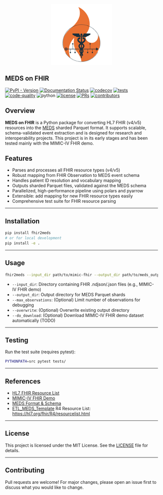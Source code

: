 <p align="center">
  <picture>
    <source media="(prefers-color-scheme: dark)" srcset="static/meds_on_fhir_logo_light.svg">
    <source media="(prefers-color-scheme: light)" srcset="static/meds_on_fhir_logo_light.svg">
    <img width="200" height="200" alt="MEDS Logo" src="static/meds_on_fhir_logo_light.svg">
  </picture>
</p>

MEDS on FHIR
---

[![PyPI - Version](https://img.shields.io/pypi/v/fhir2meds)](https://pypi.org/project/fhir2meds/)
[![Documentation Status](https://readthedocs.org/projects/fhir2meds/badge/?version=latest)](https://fhir2meds.readthedocs.io/en/stable/?badge=stable)
[![codecov](https://codecov.io/gh/rvandewater/FHIR_MEDS/branch/main/graph/badge.svg?token=REPO_TOKEN)](https://codecov.io/gh/rvandewater/FHIR_MEDS)
[![tests](https://github.com/rvandewater/FHIR_MEDS/actions/workflows/tests.yaml/badge.svg)](https://github.com/rvandewater/FHIR_MEDS/actions/workflows/tests.yml)
[![code-quality](https://github.com/rvandewater/FHIR_MEDS/actions/workflows/code-quality-main.yaml/badge.svg)](https://github.com/rvandewater/FHIR_MEDS/actions/workflows/code-quality-main.yaml)
![python](https://img.shields.io/badge/-Python_3.12-blue?logo=python&logoColor=white)
[![license](https://img.shields.io/badge/License-MIT-green.svg?labelColor=gray)](https://github.com/rvandewater/FHIR_MEDS#license)
[![PRs](https://img.shields.io/badge/PRs-welcome-brightgreen.svg)](https://github.com/rvandewater/FHIR_MEDS/pulls)
[![contributors](https://img.shields.io/github/contributors/rvandewater/FHIR_MEDS.svg)](https://github.com/rvandewater/FHIR_MEDS/graphs/contributors)


## Overview

**MEDS on FHIR** is a Python package for converting HL7 FHIR (v4/v5) resources into the [MEDS](https://github.com/Medical-Event-Data-Standard/meds) sharded Parquet 
format. It supports scalable, schema-validated event extraction and is designed for research and interoperability projects.
This project is in its early stages and has been tested mainly with the MIMIC-IV FHIR demo.

## Features
- Parses and processes all FHIR resource types (v4/v5)
- Robust mapping from FHIR Observation to MEDS event schema
- Handles patient ID resolution and vocabulary mapping
- Outputs sharded Parquet files, validated against the MEDS schema
- Parallelized, high-performance pipeline using polars and pyarrow
- Extensible: add mapping for new FHIR resource types easily
- Comprehensive test suite for FHIR resource parsing

---

## Installation

```bash
pip install fhir2meds
# or for local development
pip install -e .
```

---

## Usage

```bash
fhir2meds --input_dir path/to/mimic-fhir --output_dir path/to/meds_output --max_observations 100
```

- `--input_dir`: Directory containing FHIR .ndjson/.json files (e.g., MIMIC-IV FHIR demo)
- `--output_dir`: Output directory for MEDS Parquet shards
- `--max_observations`: (Optional) Limit number of observations for debugging
- `--overwrite`: (Optional) Overwrite existing output directory
- `--do_download`: (Optional) Download MIMIC-IV FHIR demo dataset automatically (TODO)

---

## Testing

Run the test suite (requires pytest):

```bash
PYTHONPATH=src pytest tests/
```

---

## References
- [HL7 FHIR Resource List](https://www.hl7.org/fhir/resourcelist.html)
- [MIMIC-IV FHIR Demo](https://physionet.org/content/mimic-iv-fhir-demo/2.0/)
- [MEDS Format & Schema](https://github.com/Medical-Event-Data-Standard/meds)
- [ETL_MEDS_Template](https://github.com/Medical-Event-Data-Standard/ETL_MEDS_Template)
R4 Resource List:
https://hl7.org/fhir/R4/resourcelist.html
---

## License

This project is licensed under the MIT License. See the [LICENSE](LICENSE) file for details.

---

## Contributing

Pull requests are welcome! For major changes, please open an issue first to discuss what you would like to change. 
